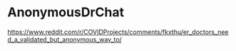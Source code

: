 # AnonymousDrChat
https://www.reddit.com/r/COVIDProjects/comments/fkxthu/er_doctors_need_a_validated_but_anonymous_way_to/
